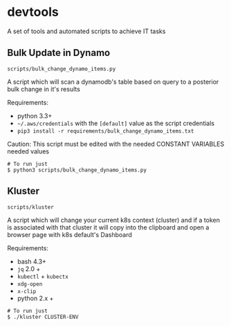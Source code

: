 # devtools
A set of tools and automated scripts to achieve IT tasks

## Bulk Update in Dynamo

`scripts/bulk_change_dynamo_items.py`

A script which will scan a dynamodb's table based on query to a posterior bulk change in it's results

Requirements:
- python 3.3+
- `~/.aws/credentials` with the `[default]` value as the script credentials
- `pip3 install -r requirements/bulk_change_dynamo_items.txt`


Caution: This script must be edited with the needed CONSTANT VARIABLES needed values

```
# To run just
$ python3 scripts/bulk_change_dynamo_items.py
```

## Kluster

`scripts/kluster`

A script which will change your current k8s context (cluster) and if a token is associated with that cluster it will copy into the clipboard and open a browser page with k8s default's Dashboard

Requirements:
- bash 4.3+
- `jq` 2.0 +
- `kubectl` + `kubectx`
- `xdg-open`
- `x-clip`
- python 2.x +

```
# To run just
$ ./kluster CLUSTER-ENV
```